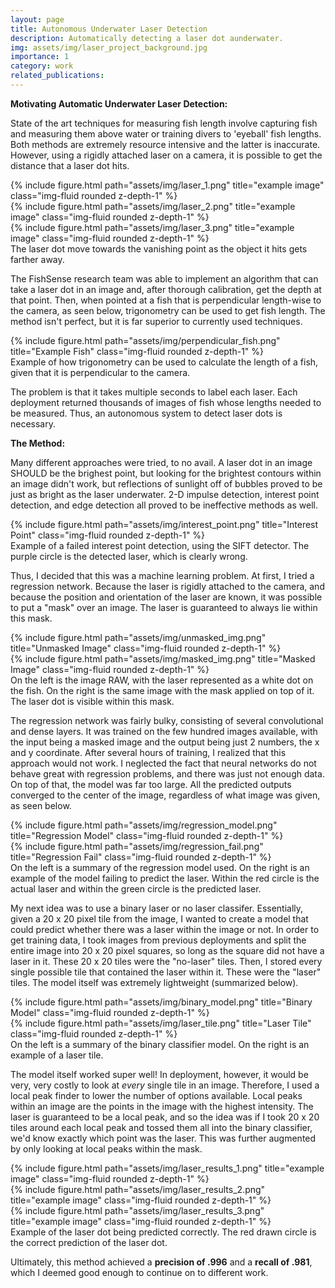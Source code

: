 ```yaml
---
layout: page
title: Autonomous Underwater Laser Detection
description: Automatically detecting a laser dot aunderwater.
img: assets/img/laser_project_background.jpg
importance: 1
category: work
related_publications:
---
```


<!-- Every project has a beautiful feature showcase page.
It's easy to include images in a flexible 3-column grid format.
Make your photos 1/3, 2/3, or full width. -->

**Motivating Automatic Underwater Laser Detection:**

State of the art techniques for measuring fish length involve capturing fish and measuring them above water or training divers to 'eyeball' fish lengths. Both methods are extremely resource intensive and the latter is inaccurate. However, using a rigidly attached laser on a camera, it is possible to get the distance that a laser dot hits.

<div class="row">
    <div class="col-sm mt-3 mt-md-0">
        {% include figure.html path="assets/img/laser_1.png" title="example image" class="img-fluid rounded z-depth-1" %}
    </div>
    <div class="col-sm mt-3 mt-md-0">
        {% include figure.html path="assets/img/laser_2.png" title="example image" class="img-fluid rounded z-depth-1" %}
    </div>
    <div class="col-sm mt-3 mt-md-0">
        {% include figure.html path="assets/img/laser_3.png" title="example image" class="img-fluid rounded z-depth-1" %}
    </div>
</div>
<div class="caption">
    The laser dot move towards the vanishing point as the object it hits gets farther away.
</div>

The FishSense research team was able to implement an algorithm that can take a laser dot in an image and, after thorough calibration, get the depth at that point. Then, when pointed at a fish that is perpendicular length-wise to the camera, as seen below, trigonometry can be used to get fish length. The method isn't perfect, but it is far superior to currently used techniques. 

<div class="row">
    <div class="col-sm text-center">
        {% include figure.html path="assets/img/perpendicular_fish.png" title="Example Fish" class="img-fluid rounded z-depth-1" %}
    </div>
</div>
<div class="caption">
    Example of how trigonometry can be used to calculate the length of a fish, given that it is perpendicular to the camera.
</div>

The problem is that it takes multiple seconds to label each laser. Each deployment returned thousands of images of fish whose lengths needed to be measured. Thus, an autonomous system to detect laser dots is necessary.


**The Method:**

Many different approaches were tried, to no avail. A laser dot in an image SHOULD be the brighest point, but looking for the brightest contours within an image didn't work, but reflections of sunlight off of bubbles proved to be just as bright as the laser underwater. 2-D impulse detection, interest point detection, and edge detection all proved to be ineffective methods as well. 


<div class="row">
    <div class="col-sm text-center">
        {% include figure.html path="assets/img/interest_point.png" title="Interest Point" class="img-fluid rounded z-depth-1" %}
    </div>
</div>
<div class="caption">
    Example of a failed interest point detection, using the SIFT detector. The purple circle is the detected laser, which is clearly wrong.
</div>

Thus, I decided that this was a machine learning problem. At first, I tried a regression network. Because the laser is rigidly attached to the camera, and because the position and orientation of the laser are known, it was possible to put a "mask" over an image. The laser is guaranteed to always lie within this mask.

<div class="row justify-content-sm-center">
    <div class="col-sm-8 mt-3 mt-md-0">
        {% include figure.html path="assets/img/unmasked_img.png" title="Unmasked Image" class="img-fluid rounded z-depth-1" %}
    </div>
    <div class="col-sm-4 mt-3 mt-md-0">
        {% include figure.html path="assets/img/masked_img.png" title="Masked Image" class="img-fluid rounded z-depth-1" %}
    </div>
</div>
<div class="caption">
    On the left is the image RAW, with the laser represented as a white dot on the fish. On the right is the same image with the mask applied on top of it. The laser dot is visible within this mask.
</div>

The regression network was fairly bulky, consisting of several convolutional and dense layers. It was trained on the few hundred images available, with the input being a masked image and the output being just 2 numbers, the x and y coordinate. After several hours of training, I realized that this approach would not work. I neglected the fact that neural networks do not behave great with regression problems, and there was just not enough data. On top of that, the model was far too large. All the predicted outputs converged to the center of the image, regardless of what image was given, as seen below. 

<div class="row justify-content-sm-center">
    <div class="col-sm-8 mt-3 mt-md-0">
        {% include figure.html path="assets/img/regression_model.png" title="Regression Model" class="img-fluid rounded z-depth-1" %}
    </div>
    <div class="col-sm-4 mt-3 mt-md-0">
        {% include figure.html path="assets/img/regression_fail.png" title="Regression Fail" class="img-fluid rounded z-depth-1" %}
    </div>
</div>
<div class="caption">
    On the left is a summary of the regression model used. On the right is an example of the model failing to predict the laser. Within the red circle is the actual laser and within the green circle is the predicted laser.
</div>

My next idea was to use a binary laser or no laser classifer. Essentially, given a 20 x 20 pixel tile from the image, I wanted to create a model that could predict whether there was a laser within the image or not. In order to get training data, I took images from previous deployments and split the entire image into 20 x 20 pixel squares, so long as the square did not have a laser in it. These 20 x 20 tiles were the "no-laser" tiles. Then, I stored every single possible tile that contained the laser within it. These were the "laser" tiles. The model itself was extremely lightweight (summarized below).

<div class="row justify-content-sm-center">
    <div class="col-sm-8 mt-3 mt-md-0">
        {% include figure.html path="assets/img/binary_model.png" title="Binary Model" class="img-fluid rounded z-depth-1" %}
    </div>
    <div class="col-sm-4 mt-3 mt-md-0">
        {% include figure.html path="assets/img/laser_tile.png" title="Laser Tile" class="img-fluid rounded z-depth-1" %}
    </div>
</div>
<div class="caption">
    On the left is a summary of the binary classifier model. On the right is an example of a laser tile.
</div>

The model itself worked super well! In deployment, however, it would be very, very costly to look at _every_ single tile in an image. Therefore, I used a local peak finder to lower the number of options available. Local peaks within an image are the points in the image with the highest intensity. The laser is guaranteed to be a local peak, and so the idea was if I took 20 x 20 tiles around each local peak and tossed them all into the binary classifier, we'd know exactly which point was the laser. This was further augmented by only looking at local peaks within the mask. 

<div class="row">
    <div class="col-sm mt-3 mt-md-0">
        {% include figure.html path="assets/img/laser_results_1.png" title="example image" class="img-fluid rounded z-depth-1" %}
    </div>
    <div class="col-sm mt-3 mt-md-0">
        {% include figure.html path="assets/img/laser_results_2.png" title="example image" class="img-fluid rounded z-depth-1" %}
    </div>
    <div class="col-sm mt-3 mt-md-0">
        {% include figure.html path="assets/img/laser_results_3.png" title="example image" class="img-fluid rounded z-depth-1" %}
    </div>
</div>
<div class="caption">
    Example of the laser dot being predicted correctly. The red drawn circle is the correct prediction of the laser dot.
</div>

Ultimately, this method achieved a **precision of .996** and a **recall of .981**, which I deemed good enough to continue on to different work. 


<!-- The code is simple.
Just wrap your images with `<div class="col-sm">` and place them inside `<div class="row">` (read more about the <a href="https://getbootstrap.com/docs/4.4/layout/grid/">Bootstrap Grid</a> system).
To make images responsive, add `img-fluid` class to each; for rounded corners and shadows use `rounded` and `z-depth-1` classes.
Here's the code for the last row of images above:

{% raw %}
```html
<div class="row justify-content-sm-center">
    <div class="col-sm-8 mt-3 mt-md-0">
        {% include figure.html path="assets/img/6.jpg" title="example image" class="img-fluid rounded z-depth-1" %}
    </div>
    <div class="col-sm-4 mt-3 mt-md-0">
        {% include figure.html path="assets/img/11.jpg" title="example image" class="img-fluid rounded z-depth-1" %}
    </div>
</div>
```
{% endraw %} -->
